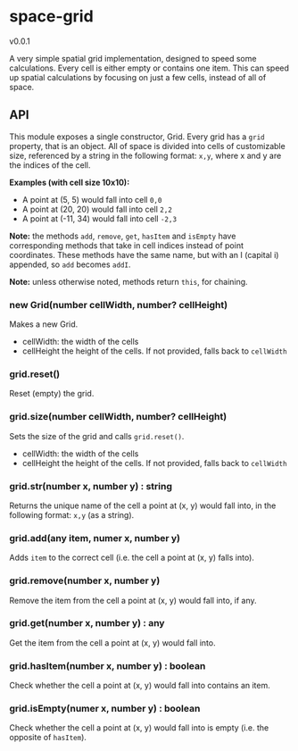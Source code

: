 space-grid
==========
v0.0.1

A very simple spatial grid implementation, designed to speed some calculations.
Every cell is either empty or contains one item. This can speed up spatial calculations by focusing on just a few cells, instead of all of space.


## API
This module exposes a single constructor, Grid. Every grid has a `grid` property, that is an object. All of space is divided into cells of customizable size, referenced by a string in the following format: `x,y`, where x and y are the indices of the cell.

__Examples (with cell size 10x10):__

* A point at (5, 5) would fall into cell `0,0`
* A point at (20, 20) would fall into cell `2,2`
* A point at (-11, 34) would fall into cell `-2,3`

__Note:__ the methods `add`, `remove`, `get`, `hasItem` and `isEmpty` have corresponding methods that take in cell indices instead of point coordinates. These methods have the same name, but with an I (capital i) appended, so `add` becomes `addI`.

__Note:__ unless otherwise noted, methods return `this`, for chaining.

### new Grid(number cellWidth, number? cellHeight)
Makes a new Grid.

 * cellWidth: the width of the cells
 * cellHeight the height of the cells. If not provided, falls back to `cellWidth`


### grid.reset()
Reset (empty) the grid.

### grid.size(number cellWidth, number? cellHeight)
Sets the size of the grid and calls `grid.reset()`.

 * cellWidth: the width of the cells
 * cellHeight the height of the cells. If not provided, falls back to `cellWidth`

### grid.str(number x, number y) : string
Returns the unique name of the cell a point at (x, y) would fall into, in the following format: `x,y` (as a string).

### grid.add(any item, numer x, number y)
Adds `item` to the correct cell (i.e. the cell a point at (x, y) falls into).

### grid.remove(number x, number y)
Remove the item from the cell a point at (x, y) would fall into, if any.

### grid.get(number x, number y) : any
Get the item from the cell a point at (x, y) would fall into.

### grid.hasItem(number x, number y) : boolean
Check whether the cell a point at (x, y) would fall into contains an item.

### grid.isEmpty(numer x, number y) : boolean
Check whether the cell a point at (x, y) would fall into is empty (i.e. the opposite of `hasItem`).